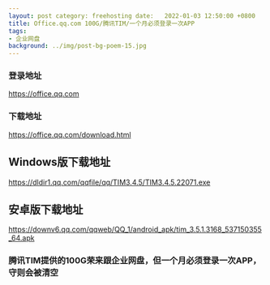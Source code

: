 ```yaml
---
layout: post category: freehosting date:   2022-01-03 12:50:00 +0800
title: Office.qq.com 100G/腾讯TIM/一个月必须登录一次APP
tags:
- 企业网盘
background: ../img/post-bg-poem-15.jpg
---
```




### 登录地址<br>
https://office.qq.com

### 下载地址<br>
https://office.qq.com/download.html

## Windows版下载地址<br>
https://dldir1.qq.com/qqfile/qq/TIM3.4.5/TIM3.4.5.22071.exe

## 安卓版下载地址<br>
https://downv6.qq.com/qqweb/QQ_1/android_apk/tim_3.5.1.3168_537150355_64.apk


### 腾讯TIM提供的100G荣来跟企业网盘，但一个月必须登录一次APP，守则会被清空<br>